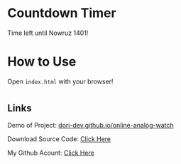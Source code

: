 # Countdown Timer
Time left until Nowruz 1401!


#
# How to Use
Open `index.html` with your browser!


#
## Links

Demo of Project: [dori-dev.github.io/online-analog-watch](https://dori-dev.github.io/online-analog-watch/)

Download Source Code: [Click Here](https://github.com/dori-dev/online-analog-watch/archive/refs/heads/main.zip)

My Github Acount: [Click Here](https://github.com/dori-dev/)
